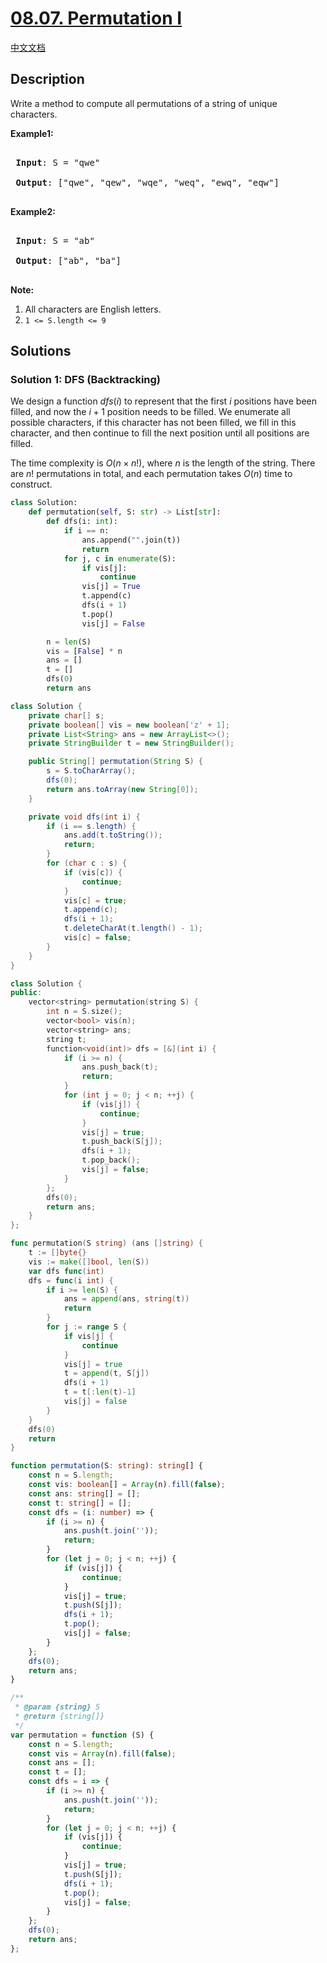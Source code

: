# [08.07. Permutation I](https://leetcode.cn/problems/permutation-i-lcci)

[中文文档](/lcci/08.07.Permutation%20I/README.md)

## Description

<p>Write a method to compute all permutations of a string of unique characters.</p>

<p><strong>Example1:</strong></p>

<pre>

<strong> Input</strong>: S = &quot;qwe&quot;

<strong> Output</strong>: [&quot;qwe&quot;, &quot;qew&quot;, &quot;wqe&quot;, &quot;weq&quot;, &quot;ewq&quot;, &quot;eqw&quot;]

</pre>

<p><strong>Example2:</strong></p>

<pre>

<strong> Input</strong>: S = &quot;ab&quot;

<strong> Output</strong>: [&quot;ab&quot;, &quot;ba&quot;]

</pre>

<p><strong>Note:</strong></p>

<ol>
	<li>All characters are English letters.</li>
	<li><code>1 &lt;= S.length &lt;= 9</code></li>
</ol>

## Solutions

### Solution 1: DFS (Backtracking)

We design a function $dfs(i)$ to represent that the first $i$ positions have been filled, and now the $i+1$ position needs to be filled. We enumerate all possible characters, if this character has not been filled, we fill in this character, and then continue to fill the next position until all positions are filled.

The time complexity is $O(n \times n!)$, where $n$ is the length of the string. There are $n!$ permutations in total, and each permutation takes $O(n)$ time to construct.

<!-- tabs:start -->

```python
class Solution:
    def permutation(self, S: str) -> List[str]:
        def dfs(i: int):
            if i == n:
                ans.append("".join(t))
                return
            for j, c in enumerate(S):
                if vis[j]:
                    continue
                vis[j] = True
                t.append(c)
                dfs(i + 1)
                t.pop()
                vis[j] = False

        n = len(S)
        vis = [False] * n
        ans = []
        t = []
        dfs(0)
        return ans
```

```java
class Solution {
    private char[] s;
    private boolean[] vis = new boolean['z' + 1];
    private List<String> ans = new ArrayList<>();
    private StringBuilder t = new StringBuilder();

    public String[] permutation(String S) {
        s = S.toCharArray();
        dfs(0);
        return ans.toArray(new String[0]);
    }

    private void dfs(int i) {
        if (i == s.length) {
            ans.add(t.toString());
            return;
        }
        for (char c : s) {
            if (vis[c]) {
                continue;
            }
            vis[c] = true;
            t.append(c);
            dfs(i + 1);
            t.deleteCharAt(t.length() - 1);
            vis[c] = false;
        }
    }
}
```

```cpp
class Solution {
public:
    vector<string> permutation(string S) {
        int n = S.size();
        vector<bool> vis(n);
        vector<string> ans;
        string t;
        function<void(int)> dfs = [&](int i) {
            if (i >= n) {
                ans.push_back(t);
                return;
            }
            for (int j = 0; j < n; ++j) {
                if (vis[j]) {
                    continue;
                }
                vis[j] = true;
                t.push_back(S[j]);
                dfs(i + 1);
                t.pop_back();
                vis[j] = false;
            }
        };
        dfs(0);
        return ans;
    }
};
```

```go
func permutation(S string) (ans []string) {
	t := []byte{}
	vis := make([]bool, len(S))
	var dfs func(int)
	dfs = func(i int) {
		if i >= len(S) {
			ans = append(ans, string(t))
			return
		}
		for j := range S {
			if vis[j] {
				continue
			}
			vis[j] = true
			t = append(t, S[j])
			dfs(i + 1)
			t = t[:len(t)-1]
			vis[j] = false
		}
	}
	dfs(0)
	return
}
```

```ts
function permutation(S: string): string[] {
    const n = S.length;
    const vis: boolean[] = Array(n).fill(false);
    const ans: string[] = [];
    const t: string[] = [];
    const dfs = (i: number) => {
        if (i >= n) {
            ans.push(t.join(''));
            return;
        }
        for (let j = 0; j < n; ++j) {
            if (vis[j]) {
                continue;
            }
            vis[j] = true;
            t.push(S[j]);
            dfs(i + 1);
            t.pop();
            vis[j] = false;
        }
    };
    dfs(0);
    return ans;
}
```

```js
/**
 * @param {string} S
 * @return {string[]}
 */
var permutation = function (S) {
    const n = S.length;
    const vis = Array(n).fill(false);
    const ans = [];
    const t = [];
    const dfs = i => {
        if (i >= n) {
            ans.push(t.join(''));
            return;
        }
        for (let j = 0; j < n; ++j) {
            if (vis[j]) {
                continue;
            }
            vis[j] = true;
            t.push(S[j]);
            dfs(i + 1);
            t.pop();
            vis[j] = false;
        }
    };
    dfs(0);
    return ans;
};
```

<!-- tabs:end -->

<!-- end -->
